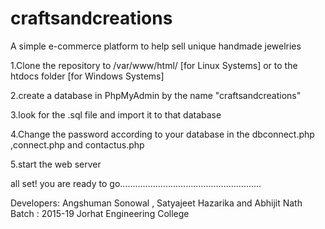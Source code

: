 # craftsandcreations
A simple e-commerce platform to help sell unique handmade jewelries

1.Clone the repository to /var/www/html/ [for Linux Systems] or to the htdocs folder [for Windows Systems]

2.create a database in PhpMyAdmin by the name "craftsandcreations"

3.look for the .sql file and import it to that database

4.Change the password according to your database in the dbconnect.php ,connect.php and contactus.php

5.start the web server

all set! you are ready to go........................................................

Developers: Angshuman Sonowal , Satyajeet Hazarika and Abhijit Nath 
			Batch : 2015-19
			Jorhat Engineering College
